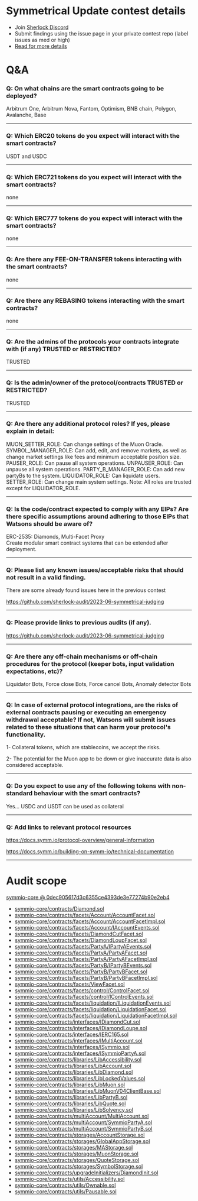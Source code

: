 
# Symmetrical Update contest details

- Join [Sherlock Discord](https://discord.gg/MABEWyASkp)
- Submit findings using the issue page in your private contest repo (label issues as med or high)
- [Read for more details](https://docs.sherlock.xyz/audits/watsons)

# Q&A

### Q: On what chains are the smart contracts going to be deployed?
Arbitrum One, Arbitrum Nova, Fantom, Optimism, BNB chain,  Polygon, Avalanche, Base
___

### Q: Which ERC20 tokens do you expect will interact with the smart contracts? 
USDT and USDC 
___

### Q: Which ERC721 tokens do you expect will interact with the smart contracts? 
none
___

### Q: Which ERC777 tokens do you expect will interact with the smart contracts? 
none
___

### Q: Are there any FEE-ON-TRANSFER tokens interacting with the smart contracts?

none
___

### Q: Are there any REBASING tokens interacting with the smart contracts?

none
___

### Q: Are the admins of the protocols your contracts integrate with (if any) TRUSTED or RESTRICTED?
TRUSTED
___

### Q: Is the admin/owner of the protocol/contracts TRUSTED or RESTRICTED?
TRUSTED
___

### Q: Are there any additional protocol roles? If yes, please explain in detail:
MUON_SETTER_ROLE: Can change settings of the Muon Oracle.
SYMBOL_MANAGER_ROLE: Can add, edit, and remove markets, as well as change market settings like fees and minimum acceptable position size.
PAUSER_ROLE: Can pause all system operations.
UNPAUSER_ROLE: Can unpause all system operations.
PARTY_B_MANAGER_ROLE: Can add new partyBs to the system.
LIQUIDATOR_ROLE: Can liquidate users.
SETTER_ROLE: Can change main system settings.
Note: All roles are trusted except for LIQUIDATOR_ROLE.
___

### Q: Is the code/contract expected to comply with any EIPs? Are there specific assumptions around adhering to those EIPs that Watsons should be aware of?
ERC-2535: Diamonds, Multi-Facet Proxy  
Create modular smart contract systems that can be extended after deployment.
___

### Q: Please list any known issues/acceptable risks that should not result in a valid finding.
There are some already found issues here in the previous contest

https://github.com/sherlock-audit/2023-06-symmetrical-judging
___

### Q: Please provide links to previous audits (if any).
https://github.com/sherlock-audit/2023-06-symmetrical-judging
___

### Q: Are there any off-chain mechanisms or off-chain procedures for the protocol (keeper bots, input validation expectations, etc)?
Liquidator Bots, Force close Bots, Force cancel Bots, Anomaly detector Bots
___

### Q: In case of external protocol integrations, are the risks of external contracts pausing or executing an emergency withdrawal acceptable? If not, Watsons will submit issues related to these situations that can harm your protocol's functionality.
1- Collateral tokens, which are stablecoins, we accept the risks.

2- The potential for the Muon app to be down or give inaccurate data is also considered acceptable.
___

### Q: Do you expect to use any of the following tokens with non-standard behaviour with the smart contracts?
Yes... USDC and USDT can be used as collateral
___

### Q: Add links to relevant protocol resources
https://docs.symm.io/protocol-overview/general-information

https://docs.symm.io/building-on-symm-io/technical-documentation
___



# Audit scope


[symmio-core @ 0dec905617d3c6355ce4393de3e77274b90e2eb4](https://github.com/SYMM-IO/symmio-core/tree/0dec905617d3c6355ce4393de3e77274b90e2eb4)
- [symmio-core/contracts/Diamond.sol](symmio-core/contracts/Diamond.sol)
- [symmio-core/contracts/facets/Account/AccountFacet.sol](symmio-core/contracts/facets/Account/AccountFacet.sol)
- [symmio-core/contracts/facets/Account/AccountFacetImpl.sol](symmio-core/contracts/facets/Account/AccountFacetImpl.sol)
- [symmio-core/contracts/facets/Account/IAccountEvents.sol](symmio-core/contracts/facets/Account/IAccountEvents.sol)
- [symmio-core/contracts/facets/DiamondCutFacet.sol](symmio-core/contracts/facets/DiamondCutFacet.sol)
- [symmio-core/contracts/facets/DiamondLoupFacet.sol](symmio-core/contracts/facets/DiamondLoupFacet.sol)
- [symmio-core/contracts/facets/PartyA/IPartyAEvents.sol](symmio-core/contracts/facets/PartyA/IPartyAEvents.sol)
- [symmio-core/contracts/facets/PartyA/PartyAFacet.sol](symmio-core/contracts/facets/PartyA/PartyAFacet.sol)
- [symmio-core/contracts/facets/PartyA/PartyAFacetImpl.sol](symmio-core/contracts/facets/PartyA/PartyAFacetImpl.sol)
- [symmio-core/contracts/facets/PartyB/IPartyBEvents.sol](symmio-core/contracts/facets/PartyB/IPartyBEvents.sol)
- [symmio-core/contracts/facets/PartyB/PartyBFacet.sol](symmio-core/contracts/facets/PartyB/PartyBFacet.sol)
- [symmio-core/contracts/facets/PartyB/PartyBFacetImpl.sol](symmio-core/contracts/facets/PartyB/PartyBFacetImpl.sol)
- [symmio-core/contracts/facets/ViewFacet.sol](symmio-core/contracts/facets/ViewFacet.sol)
- [symmio-core/contracts/facets/control/ControlFacet.sol](symmio-core/contracts/facets/control/ControlFacet.sol)
- [symmio-core/contracts/facets/control/IControlEvents.sol](symmio-core/contracts/facets/control/IControlEvents.sol)
- [symmio-core/contracts/facets/liquidation/ILiquidationEvents.sol](symmio-core/contracts/facets/liquidation/ILiquidationEvents.sol)
- [symmio-core/contracts/facets/liquidation/LiquidationFacet.sol](symmio-core/contracts/facets/liquidation/LiquidationFacet.sol)
- [symmio-core/contracts/facets/liquidation/LiquidationFacetImpl.sol](symmio-core/contracts/facets/liquidation/LiquidationFacetImpl.sol)
- [symmio-core/contracts/interfaces/IDiamondCut.sol](symmio-core/contracts/interfaces/IDiamondCut.sol)
- [symmio-core/contracts/interfaces/IDiamondLoupe.sol](symmio-core/contracts/interfaces/IDiamondLoupe.sol)
- [symmio-core/contracts/interfaces/IERC165.sol](symmio-core/contracts/interfaces/IERC165.sol)
- [symmio-core/contracts/interfaces/IMultiAccount.sol](symmio-core/contracts/interfaces/IMultiAccount.sol)
- [symmio-core/contracts/interfaces/ISymmio.sol](symmio-core/contracts/interfaces/ISymmio.sol)
- [symmio-core/contracts/interfaces/ISymmioPartyA.sol](symmio-core/contracts/interfaces/ISymmioPartyA.sol)
- [symmio-core/contracts/libraries/LibAccessibility.sol](symmio-core/contracts/libraries/LibAccessibility.sol)
- [symmio-core/contracts/libraries/LibAccount.sol](symmio-core/contracts/libraries/LibAccount.sol)
- [symmio-core/contracts/libraries/LibDiamond.sol](symmio-core/contracts/libraries/LibDiamond.sol)
- [symmio-core/contracts/libraries/LibLockedValues.sol](symmio-core/contracts/libraries/LibLockedValues.sol)
- [symmio-core/contracts/libraries/LibMuon.sol](symmio-core/contracts/libraries/LibMuon.sol)
- [symmio-core/contracts/libraries/LibMuonV04ClientBase.sol](symmio-core/contracts/libraries/LibMuonV04ClientBase.sol)
- [symmio-core/contracts/libraries/LibPartyB.sol](symmio-core/contracts/libraries/LibPartyB.sol)
- [symmio-core/contracts/libraries/LibQuote.sol](symmio-core/contracts/libraries/LibQuote.sol)
- [symmio-core/contracts/libraries/LibSolvency.sol](symmio-core/contracts/libraries/LibSolvency.sol)
- [symmio-core/contracts/multiAccount/MultiAccount.sol](symmio-core/contracts/multiAccount/MultiAccount.sol)
- [symmio-core/contracts/multiAccount/SymmioPartyA.sol](symmio-core/contracts/multiAccount/SymmioPartyA.sol)
- [symmio-core/contracts/multiAccount/SymmioPartyB.sol](symmio-core/contracts/multiAccount/SymmioPartyB.sol)
- [symmio-core/contracts/storages/AccountStorage.sol](symmio-core/contracts/storages/AccountStorage.sol)
- [symmio-core/contracts/storages/GlobalAppStorage.sol](symmio-core/contracts/storages/GlobalAppStorage.sol)
- [symmio-core/contracts/storages/MAStorage.sol](symmio-core/contracts/storages/MAStorage.sol)
- [symmio-core/contracts/storages/MuonStorage.sol](symmio-core/contracts/storages/MuonStorage.sol)
- [symmio-core/contracts/storages/QuoteStorage.sol](symmio-core/contracts/storages/QuoteStorage.sol)
- [symmio-core/contracts/storages/SymbolStorage.sol](symmio-core/contracts/storages/SymbolStorage.sol)
- [symmio-core/contracts/upgradeInitializers/DiamondInit.sol](symmio-core/contracts/upgradeInitializers/DiamondInit.sol)
- [symmio-core/contracts/utils/Accessibility.sol](symmio-core/contracts/utils/Accessibility.sol)
- [symmio-core/contracts/utils/Ownable.sol](symmio-core/contracts/utils/Ownable.sol)
- [symmio-core/contracts/utils/Pausable.sol](symmio-core/contracts/utils/Pausable.sol)


